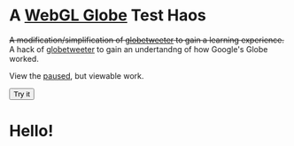 # A [WebGL Globe](https://www.chromeexperiments.com/globe) Test Haos

~~A modification/simplification of [globetweeter](http://plopbyte.com/globetweeter/) to gain a learning experience.~~ A hack of [globetweeter](http://plopbyte.com/globetweeter/) to gain an undertandng of how Google's Globe worked.

View the [paused](http://koreahaos.github.io/WebGlGlobeTest/), but viewable work.

<script>
function myFunction() {
    document.getElementById("demo").innerHTML = "Paragraph changed.";
}
</script>
<button type="button" onclick="myFunction()">Try it</button>

# Hello!
